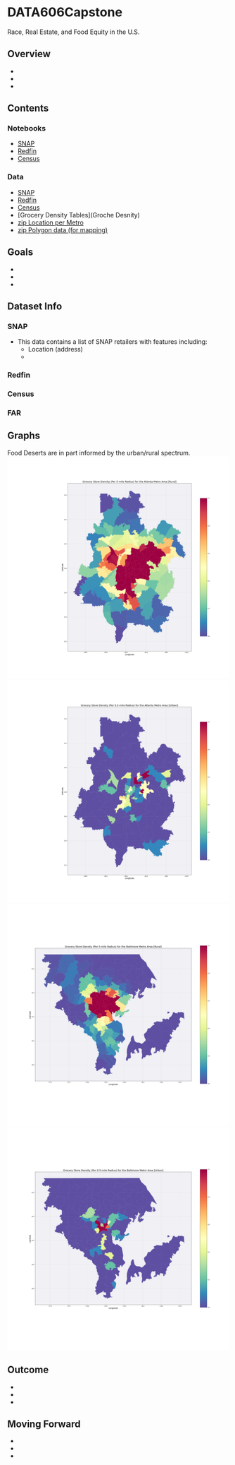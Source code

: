 # DATA606Capstone
Race, Real Estate, and Food Equity in the U.S.


## Overview
-
-
-
## Contents
### Notebooks
- [SNAP]()
- [Redfin]()
- [Census]()
### Data
- [SNAP](SNAP_Data.csv)
- [Redfin]()
- [Census]()
- [Grocery Density Tables](Groche Desnity)
- [zip Location per Metro](Metro_Zips)
- [zip Polygon data (for mapping)](Shape_Files)
## Goals
-
-
-
## Dataset Info
### SNAP
- This data contains a list of SNAP retailers with features including:
  - Location (address)
  - 
### Redfin
### Census
### FAR

## Graphs
Food Deserts are in part informed by the urban/rural spectrum. 
![](Density_Graphs/Atlanta_rural_desert.png) ![](Density_Graphs/Atlanta_urban_desert.png)
![Baltimore Rural](Density_Graphs/Baltimore_rural_desert.png) ![](Density_Graphs/Baltimore_urban_desert.png)

## Outcome
-
-
-
## Moving Forward
-
-
-
